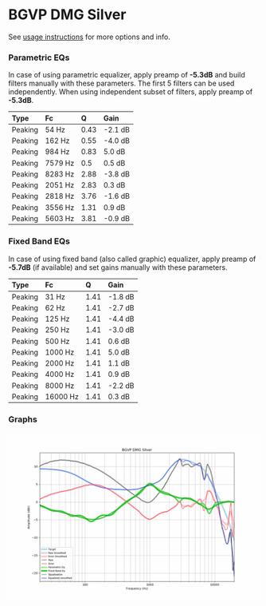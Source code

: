 # BGVP DMG Silver
See [usage instructions](https://github.com/jaakkopasanen/AutoEq#usage) for more options and info.

### Parametric EQs
In case of using parametric equalizer, apply preamp of **-5.3dB** and build filters manually
with these parameters. The first 5 filters can be used independently.
When using independent subset of filters, apply preamp of **-5.3dB**.

| Type    | Fc      |    Q | Gain    |
|:--------|:--------|:-----|:--------|
| Peaking | 54 Hz   | 0.43 | -2.1 dB |
| Peaking | 162 Hz  | 0.55 | -4.0 dB |
| Peaking | 984 Hz  | 0.83 | 5.0 dB  |
| Peaking | 7579 Hz | 0.5  | 0.5 dB  |
| Peaking | 8283 Hz | 2.88 | -3.8 dB |
| Peaking | 2051 Hz | 2.83 | 0.3 dB  |
| Peaking | 2818 Hz | 3.76 | -1.6 dB |
| Peaking | 3556 Hz | 1.31 | 0.9 dB  |
| Peaking | 5603 Hz | 3.81 | -0.9 dB |

### Fixed Band EQs
In case of using fixed band (also called graphic) equalizer, apply preamp of **-5.7dB**
(if available) and set gains manually with these parameters.

| Type    | Fc       |    Q | Gain    |
|:--------|:---------|:-----|:--------|
| Peaking | 31 Hz    | 1.41 | -1.8 dB |
| Peaking | 62 Hz    | 1.41 | -2.7 dB |
| Peaking | 125 Hz   | 1.41 | -4.4 dB |
| Peaking | 250 Hz   | 1.41 | -3.0 dB |
| Peaking | 500 Hz   | 1.41 | 0.6 dB  |
| Peaking | 1000 Hz  | 1.41 | 5.0 dB  |
| Peaking | 2000 Hz  | 1.41 | 1.1 dB  |
| Peaking | 4000 Hz  | 1.41 | 0.9 dB  |
| Peaking | 8000 Hz  | 1.41 | -2.2 dB |
| Peaking | 16000 Hz | 1.41 | 0.3 dB  |

### Graphs
![](./BGVP%20DMG%20Silver.png)